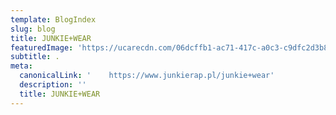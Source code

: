 ```yaml
---
template: BlogIndex
slug: blog
title: JUNKIE+WEAR
featuredImage: 'https://ucarecdn.com/06dcffb1-ac71-417c-a0c3-c9dfc2d3b8c2/'
subtitle: .
meta:
  canonicalLink: '    https://www.junkierap.pl/junkie+wear'
  description: ''
  title: JUNKIE+WEAR
---
```


